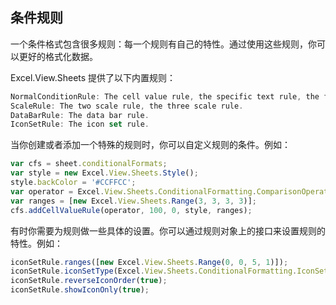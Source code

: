 ## 条件规则
一个条件格式包含很多规则：每一个规则有自己的特性。通过使用这些规则，你可以更好的格式化数据。

Excel.View.Sheets 提供了以下内置规则：
```JavaScript
NormalConditionRule: The cell value rule, the specific text rule, the formula rule, the date occurring rule, the top 10 rule, the unique rule, the duplicate rule, the average rule
ScaleRule: The two scale rule, the three scale rule.
DataBarRule: The data bar rule.
IconSetRule: The icon set rule.
```

当你创建或者添加一个特殊的规则时，你可以自定义规则的条件。例如：
```JavaScript
var cfs = sheet.conditionalFormats;
var style = new Excel.View.Sheets.Style();
style.backColor = '#CCFFCC';
var operator = Excel.View.Sheets.ConditionalFormatting.ComparisonOperators.greaterThan;
var ranges = [new Excel.View.Sheets.Range(3, 3, 3, 3)];
cfs.addCellValueRule(operator, 100, 0, style, ranges);
```

有时你需要为规则做一些具体的设置。你可以通过规则对象上的接口来设置规则的特性。例如：
```JavaScript
iconSetRule.ranges([new Excel.View.Sheets.Range(0, 0, 5, 1)]);
iconSetRule.iconSetType(Excel.View.Sheets.ConditionalFormatting.IconSetType.threeArrowsColored);
iconSetRule.reverseIconOrder(true);
iconSetRule.showIconOnly(true);
```